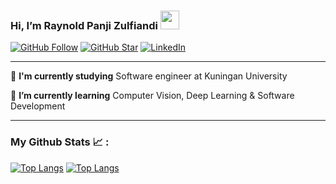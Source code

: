 ### Hi, I’m Raynold Panji Zulfiandi <img src="https://raw.githubusercontent.com/MartinHeinz/MartinHeinz/master/wave.gif" width="30px">

[![GitHub Follow](https://img.shields.io/github/followers/RaynoldPanjiZ.svg?style=social&label=Follow)](https://github.com/RaynoldPanjiZ?tab=repositories)
[![GitHub Star](https://img.shields.io/github/stars/RaynoldPanjiZ?affiliations=OWNER%2CCOLLABORATOR&style=social&label=Star)](https://github.com/RaynoldPanjiZ?tab=repositories)
[![LinkedIn](https://img.shields.io/badge/--linkedin?label=LinkedIn&logo=LinkedIn&style=social)](https://www.linkedin.com/in/raynold-panji)
<br>

<hr>

🔭 **I'm currently studying** Software engineer at Kuningan University

🌱 **I’m currently learning** Computer Vision, Deep Learning & Software Development


<hr>

### **My Github Stats** 📈 :

[![Top Langs](https://github-readme-stats.vercel.app/api?username=RaynoldPanjiZ&theme=tokyonight&show_icons=true&line_height=40)](https://github.com/RaynoldPanjiZ?tab=repositories)
[![Top Langs](https://github-readme-stats.vercel.app/api/top-langs/?username=RaynoldPanjiZ&theme=tokyonight&line_height=10)](https://github.com/RaynoldPanjiZ?tab=repositories)


<!-- [![Raynold Panji Zulfiandi's GitHub stats](https://github-readme-stats.vercel.app/api/top-langs?username=RaynoldPanjiZ&hide=html,scss,stylus,blade,jupyter%20notebook,python,css,shell,batchfile,dockerfile,typescript&theme=algolia&show_icons=true)](https://github.com/RaynoldPanjiZ) -->


<!-- 
<details>
<summary>📜 <b>My top languages<b></summary>
<br>  
<img src='https://user-images.githubusercontent.com/50781044/226619977-8dbef9a2-8011-41e9-bd0d-f97d0e8a49af.png' width='35'>
&nbsp;
<img src='https://user-images.githubusercontent.com/50781044/226623695-ac53064e-7918-4d68-9518-5086d5043ab5.png' width='35'>

</details> -->


<!--
**RaynoldPanjiZ/RaynoldPanjiZ** is a ✨ _special_ ✨ repository because its `README.md` (this file) appears on your GitHub profile.

Here are some ideas to get you started:

- 🔭 I’m currently working on ...
- 🌱 I’m currently learning ...
- 👯 I’m looking to collaborate on ...
- 🤔 I’m looking for help with ...
- 💬 Ask me about ...
- 📫 How to reach me: ...
- 😄 Pronouns: ...
- ⚡ Fun fact: ...
-->
